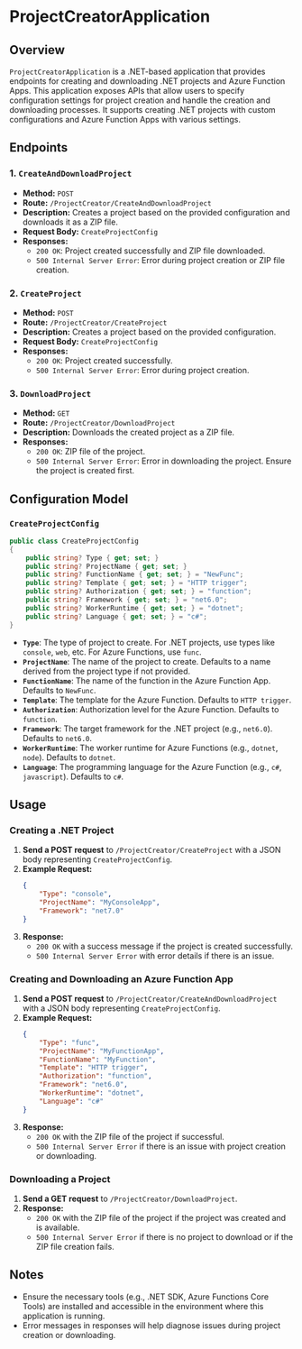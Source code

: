 # ProjectCreatorApplication

## Overview

`ProjectCreatorApplication` is a .NET-based application that provides endpoints for creating and downloading .NET projects and Azure Function Apps. This application exposes APIs that allow users to specify configuration settings for project creation and handle the creation and downloading processes. It supports creating .NET projects with custom configurations and Azure Function Apps with various settings.

## Endpoints

### 1. `CreateAndDownloadProject`
- **Method:** `POST`
- **Route:** `/ProjectCreator/CreateAndDownloadProject`
- **Description:** Creates a project based on the provided configuration and downloads it as a ZIP file.
- **Request Body:** `CreateProjectConfig`
- **Responses:**
  - `200 OK`: Project created successfully and ZIP file downloaded.
  - `500 Internal Server Error`: Error during project creation or ZIP file creation.

### 2. `CreateProject`
- **Method:** `POST`
- **Route:** `/ProjectCreator/CreateProject`
- **Description:** Creates a project based on the provided configuration.
- **Request Body:** `CreateProjectConfig`
- **Responses:**
  - `200 OK`: Project created successfully.
  - `500 Internal Server Error`: Error during project creation.

### 3. `DownloadProject`
- **Method:** `GET`
- **Route:** `/ProjectCreator/DownloadProject`
- **Description:** Downloads the created project as a ZIP file.
- **Responses:**
  - `200 OK`: ZIP file of the project.
  - `500 Internal Server Error`: Error in downloading the project. Ensure the project is created first.

## Configuration Model

### `CreateProjectConfig`
```csharp
public class CreateProjectConfig
{
    public string? Type { get; set; }
    public string? ProjectName { get; set; }
    public string? FunctionName { get; set; } = "NewFunc";
    public string? Template { get; set; } = "HTTP trigger";
    public string? Authorization { get; set; } = "function";
    public string? Framework { get; set; } = "net6.0";
    public string? WorkerRuntime { get; set; } = "dotnet";
    public string? Language { get; set; } = "c#";
}
```

- **`Type`**: The type of project to create. For .NET projects, use types like `console`, `web`, etc. For Azure Functions, use `func`.
- **`ProjectName`**: The name of the project to create. Defaults to a name derived from the project type if not provided.
- **`FunctionName`**: The name of the function in the Azure Function App. Defaults to `NewFunc`.
- **`Template`**: The template for the Azure Function. Defaults to `HTTP trigger`.
- **`Authorization`**: Authorization level for the Azure Function. Defaults to `function`.
- **`Framework`**: The target framework for the .NET project (e.g., `net6.0`). Defaults to `net6.0`.
- **`WorkerRuntime`**: The worker runtime for Azure Functions (e.g., `dotnet`, `node`). Defaults to `dotnet`.
- **`Language`**: The programming language for the Azure Function (e.g., `c#`, `javascript`). Defaults to `c#`.

## Usage

### Creating a .NET Project

1. **Send a POST request** to `/ProjectCreator/CreateProject` with a JSON body representing `CreateProjectConfig`.
2. **Example Request:**
   ```json
   {
       "Type": "console",
       "ProjectName": "MyConsoleApp",
       "Framework": "net7.0"
   }
   ```
3. **Response:**
   - `200 OK` with a success message if the project is created successfully.
   - `500 Internal Server Error` with error details if there is an issue.

### Creating and Downloading an Azure Function App

1. **Send a POST request** to `/ProjectCreator/CreateAndDownloadProject` with a JSON body representing `CreateProjectConfig`.
2. **Example Request:**
   ```json
   {
       "Type": "func",
       "ProjectName": "MyFunctionApp",
       "FunctionName": "MyFunction",
       "Template": "HTTP trigger",
       "Authorization": "function",
       "Framework": "net6.0",
       "WorkerRuntime": "dotnet",
       "Language": "c#"
   }
   ```
3. **Response:**
   - `200 OK` with the ZIP file of the project if successful.
   - `500 Internal Server Error` if there is an issue with project creation or downloading.

### Downloading a Project

1. **Send a GET request** to `/ProjectCreator/DownloadProject`.
2. **Response:**
   - `200 OK` with the ZIP file of the project if the project was created and is available.
   - `500 Internal Server Error` if there is no project to download or if the ZIP file creation fails.

## Notes

- Ensure the necessary tools (e.g., .NET SDK, Azure Functions Core Tools) are installed and accessible in the environment where this application is running.
- Error messages in responses will help diagnose issues during project creation or downloading.
